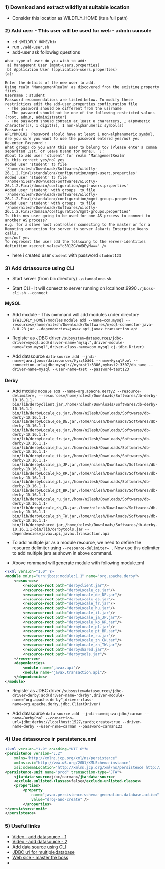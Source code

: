 ### 1) Download and extract wildfly at suitable location
- Consider this location as WILDFLY_HOME (its a full path)

### 2) Add user - This user will be used for web - admin console
- `cd $WILDFLY_HOME/bin`
- run `./add-user.sh`
- add-user ask following questions
``` text
What type of user do you wish to add? 
 a) Management User (mgmt-users.properties) 
 b) Application User (application-users.properties)
(a):  

Enter the details of the new user to add.
Using realm 'ManagementRealm' as discovered from the existing property files.
Username : student
Password recommendations are listed below. To modify these restrictions edit the add-user.properties configuration file.
 - The password should be different from the username
 - The password should not be one of the following restricted values {root, admin, administrator}
 - The password should contain at least 8 characters, 1 alphabetic character(s), 1 digit(s), 1 non-alphanumeric symbol(s)
Password : 
WFLYDM0102: Password should have at least 1 non-alphanumeric symbol.
Are you sure you want to use the password entered yes/no? yes
Re-enter Password : 
What groups do you want this user to belong to? (Please enter a comma separated list, or leave blank for none)[  ]: 
About to add user 'student' for realm 'ManagementRealm'
Is this correct yes/no? yes
Added user 'student' to file '/home/nilesh/Downloads/Softwares/wildfly-26.1.2.Final/standalone/configuration/mgmt-users.properties'
Added user 'student' to file '/home/nilesh/Downloads/Softwares/wildfly-26.1.2.Final/domain/configuration/mgmt-users.properties'
Added user 'student' with groups  to file '/home/nilesh/Downloads/Softwares/wildfly-26.1.2.Final/standalone/configuration/mgmt-groups.properties'
Added user 'student' with groups  to file '/home/nilesh/Downloads/Softwares/wildfly-26.1.2.Final/domain/configuration/mgmt-groups.properties'
Is this new user going to be used for one AS process to connect to another AS process? 
e.g. for a slave host controller connecting to the master or for a Remoting connection for server to server Jakarta Enterprise Beans calls.
yes/no? yes
To represent the user add the following to the server-identities definition <secret value="c3R1ZGVudDEyMw==" />
```
- here i created user `student` with password `student123`

### 3) Add datasource using CLI
- Start server (from bin directory)
	`./standalone.sh`

- Start CLI - It will connect to server running on localhost:9990
	`./jboss-cli.sh --connect`

#### MySQL

- Add module - This command will add modules under directory `${WILDFLY_HOME}/modules`
	`module add --name=com.mysql --resources=/home/nilesh/Downloads/Softwares/mysql-connector-java-8.0.28.jar --dependencies=javax.api,javax.transaction.api`

- Register as JDBC driver
	`/subsystem=datasources/jdbc-driver=mysql:add(driver-name="mysql",driver-module-name="com.mysql",driver-class-name=com.mysql.cj.jdbc.Driver)`

- Add datasource
	`data-source add --jndi-name=java:jboss/datasources/MysqlDS01 --name=MysqlPool --connection-url=jdbc:mysql://myhost1:3306,myhost2:3307/db_name --driver-name=mysql --user-name=test --password=test123`

#### Derby

- Add module 
	`module add --name=org.apache.derby2 --resource-delimiter=, --resources=/home/nilesh/Downloads/Softwares/db-derby-10.16.1.1-bin/lib/derbyclient.jar,/home/nilesh/Downloads/Softwares/db-derby-10.16.1.1-bin/lib/derbyLocale_cs.jar,/home/nilesh/Downloads/Softwares/db-derby-10.16.1.1-bin/lib/derbyLocale_de_DE.jar,/home/nilesh/Downloads/Softwares/db-derby-10.16.1.1-bin/lib/derbyLocale_es.jar,/home/nilesh/Downloads/Softwares/db-derby-10.16.1.1-bin/lib/derbyLocale_fr.jar,/home/nilesh/Downloads/Softwares/db-derby-10.16.1.1-bin/lib/derbyLocale_hu.jar,/home/nilesh/Downloads/Softwares/db-derby-10.16.1.1-bin/lib/derbyLocale_it.jar,/home/nilesh/Downloads/Softwares/db-derby-10.16.1.1-bin/lib/derbyLocale_ja_JP.jar,/home/nilesh/Downloads/Softwares/db-derby-10.16.1.1-bin/lib/derbyLocale_ko_KR.jar,/home/nilesh/Downloads/Softwares/db-derby-10.16.1.1-bin/lib/derbyLocale_pl.jar,/home/nilesh/Downloads/Softwares/db-derby-10.16.1.1-bin/lib/derbyLocale_pt_BR.jar,/home/nilesh/Downloads/Softwares/db-derby-10.16.1.1-bin/lib/derbyLocale_ru.jar,/home/nilesh/Downloads/Softwares/db-derby-10.16.1.1-bin/lib/derbyLocale_zh_CN.jar,/home/nilesh/Downloads/Softwares/db-derby-10.16.1.1-bin/lib/derbyLocale_zh_TW.jar,/home/nilesh/Downloads/Softwares/db-derby-10.16.1.1-bin/lib/derbyshared.jar,/home/nilesh/Downloads/Softwares/db-derby-10.16.1.1-bin/lib/derbytools.jar --dependencies=javax.api,javax.transaction.api`

- To add multiple jar as a module resource, we need to define the resource delimiter using `--resource-delimiter=,` . Now use this delimiter to add multiple jars as shown in above command.
- Above command will generate module with following module.xml
``` xml
<?xml version="1.0" ?>
<module xmlns="urn:jboss:module:1.1" name="org.apache.derby">
    <resources>
        <resource-root path="derbyclient.jar"/>
        <resource-root path="derbyLocale_cs.jar"/>
        <resource-root path="derbyLocale_de_DE.jar"/>
        <resource-root path="derbyLocale_es.jar"/>
        <resource-root path="derbyLocale_fr.jar"/>
        <resource-root path="derbyLocale_hu.jar"/>
        <resource-root path="derbyLocale_it.jar"/>
        <resource-root path="derbyLocale_ja_JP.jar"/>
        <resource-root path="derbyLocale_ko_KR.jar"/>
        <resource-root path="derbyLocale_pl.jar"/>
        <resource-root path="derbyLocale_pt_BR.jar"/>
        <resource-root path="derbyLocale_ru.jar"/>
        <resource-root path="derbyLocale_zh_CN.jar"/>
        <resource-root path="derbyLocale_zh_TW.jar"/>
        <resource-root path="derbyshared.jar"/>
        <resource-root path="derbytools.jar"/>
    </resources>
    <dependencies>
        <module name="javax.api"/>
        <module name="javax.transaction.api"/>
    </dependencies>
</module>
```
- Register as JDBC driver
	`/subsystem=datasources/jdbc-driver=derby:add(driver-name="derby",driver-module-name="org.apache.derby",driver-class-name=org.apache.derby.jdbc.ClientDriver)`

- Add datasource
	`data-source add --jndi-name=java:jdbc/carman --name=DerbyPool --connection-url=jdbc:derby://localhost:1527/cardb;create=true --driver-name=derby --user-name=carman --password=carman123`

### 4) Use datasource in persistence.xml
``` xml
<?xml version="1.0" encoding="UTF-8"?>
<persistence version="2.2"
	xmlns="http://xmlns.jcp.org/xml/ns/persistence"
	xmlns:xsi="http://www.w3.org/2001/XMLSchema-instance"
	xsi:schemaLocation="http://xmlns.jcp.org/xml/ns/persistence http://xmlns.jcp.org/xml/ns/persistence/persistence_2_2.xsd">
<persistence-unit name="prod" transaction-type="JTA">
	<jta-data-source>jdbc/carman</jta-data-source>
	<exclude-unlisted-classes>false</exclude-unlisted-classes>
	<properties>
		<property
			name="javax.persistence.schema-generation.database.action"
			value="drop-and-create" />
		</properties>
</persistence-unit>
</persistence>
```

### 5) Useful links
- [Video - add datasource - 1](https://www.youtube.com/watch?v=I8t1TLSeEBw)
- [Video - add datasource - 2](https://www.youtube.com/watch?v=xSHXMcRsF0A)
- [Add data source using CLI](http://www.mastertheboss.com/jbossas/jboss-datasource/how-to-configure-a-datasource-with-jboss-7/)
- [JDBC url for multiple database](https://www.baeldung.com/java-jdbc-url-format)
- [Web side - master the boss](http://www.mastertheboss.com/)
- 

